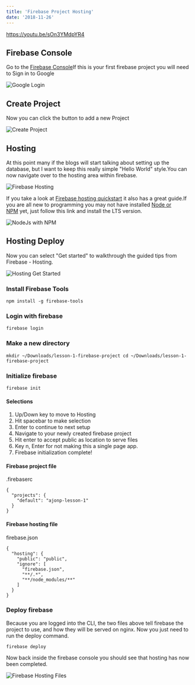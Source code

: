 ```yaml
---
title: 'Firebase Project Hosting'
date: '2018-11-26'
---
```


https://youtu.be/sOn3YMdpYR4

## Firebase Console

Go to the [Firebase Console](https://console.firebase.google.com/)If this is your first firebase project you will need to Sign in to Google

![Google Login](https://res.cloudinary.com/ajonp/image/upload/f_auto,q_auto/v1543272442/ajonp-ajonp-com/1-lesson/Screen_Shot_2018-11-26_at_5.44.44_PM.png)

## Create Project

Now you can click the button to add a new Project

![Create Project](https://res.cloudinary.com/ajonp/image/upload/f_auto,q_auto/v1543272442/ajonp-ajonp-com/1-lesson/Screen_Shot_2018-11-26_at_5.46.16_PM.png)

## Hosting

At this point many if the blogs will start talking about setting up the database, but I want to keep this really simple "Hello World" style.You can now navigate over to the hosting area within firebase.

![Firebase Hosting](https://res.cloudinary.com/ajonp/image/upload/f_auto,q_auto/v1543452867/ajonp-ajonp-com/1-lesson/Screen_Shot_2018-11-28_at_7.49.10_PM.png)

If you take a look at [Firebase hosting quickstart](https://firebase.google.com/docs/hosting/) it also has a great guide.If you are all new to programming you may not have installed [Node or NPM](https://nodejs.org/en/) yet, just follow this link and install the LTS version.

![NodeJs with NPM](https://res.cloudinary.com/ajonp/image/upload/f_auto,q_auto/v1543691205/ajonp-ajonp-com/1-lesson/node_download.png)

## Hosting Deploy

Now you can select "Get started" to walkthrough the guided tips from Firebase - Hosting.

![Hosting Get Started](https://res.cloudinary.com/ajonp/image/upload/f_auto,q_auto/v1543691320/ajonp-ajonp-com/1-lesson/Screen_Shot_2018-12-01_at_2.08.17_PM.png)

### Install Firebase Tools

```
npm install -g firebase-tools
```

### Login with firebase

```
firebase login
```

### Make a new directory

```
mkdir ~/Downloads/lesson-1-firebase-project cd ~/Downloads/lesson-1-firebase-project
```

### Initialize firebase

```
firebase init
```

#### Selections

1. Up/Down key to move to Hosting
2. Hit spacebar to make selection
3. Enter to continue to next setup
4. Navigate to your newly created firebase project
5. Hit enter to accept public as location to serve files
6. Key n, Enter for not making this a single page app.
7. Firebase initialization complete!

#### Firebase project file

.firebaserc

```
{
  "projects": {
    "default": "ajonp-lesson-1"
  }
}

```

#### Firebase hosting file

firebase.json

```
{
  "hosting": {
    "public": "public",
    "ignore": [
      "firebase.json",
      "**/.*",
      "**/node_modules/**"
    ]
  }
}

```

### Deploy firebase

Because you are logged into the CLI, the two files above tell firebase the project to use, and how they will be served on nginx. Now you just need to run the deploy command.

```
firebase deploy
```

Now back inside the firebase console you should see that hosting has now been completed.

![Firebase Hosting Files](https://res.cloudinary.com/ajonp/image/upload/f_auto,q_auto/v1543784444/ajonp-ajonp-com/1-lesson/hosting_after_deploy.png)
